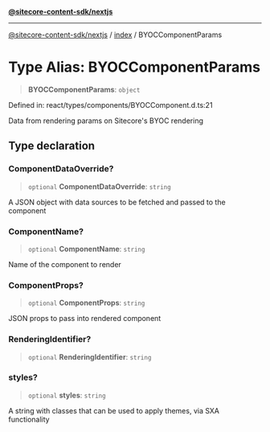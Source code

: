 [**@sitecore-content-sdk/nextjs**](../../README.md)

***

[@sitecore-content-sdk/nextjs](../../README.md) / [index](../README.md) / BYOCComponentParams

# Type Alias: BYOCComponentParams

> **BYOCComponentParams**: `object`

Defined in: react/types/components/BYOCComponent.d.ts:21

Data from rendering params on Sitecore's BYOC rendering

## Type declaration

### ComponentDataOverride?

> `optional` **ComponentDataOverride**: `string`

A JSON object with data sources to be fetched and passed to the component

### ComponentName?

> `optional` **ComponentName**: `string`

Name of the component to render

### ComponentProps?

> `optional` **ComponentProps**: `string`

JSON props to pass into rendered component

### RenderingIdentifier?

> `optional` **RenderingIdentifier**: `string`

### styles?

> `optional` **styles**: `string`

A string with classes that can be used to apply themes, via SXA functionality
